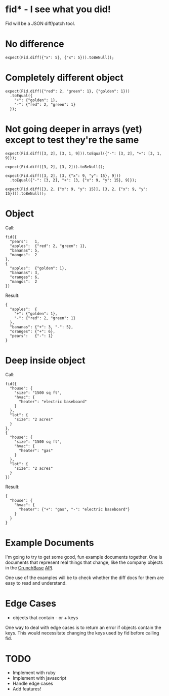 # fid\* - I see what you did!

Fid will be a JSON diff/patch tool.

# No difference

    expect(Fid.diff({"x": 5}, {"x": 5})).toBeNull();

# Completely different object

    expect(Fid.diff({"red": 2, "green": 1}, {"golden": 1}))
      .toEqual({
        "+": {"golden": 1},
        "-": {"red": 2, "green": 1}
      });

# Not going deeper in arrays (yet) except to test they're the same

    expect(Fid.diff([3, 2], [3, 1, 9])).toEqual({"-": [3, 2], "+": [3, 1, 9]});

    expect(Fid.diff([3, 2], [3, 2])).toBeNull();

    expect(Fid.diff([3, 2], [3, {"x": 9, "y": 15}, 9]))
      .toEqual({"-": [3, 2], "+": [3, {"x": 9, "y": 15}, 9]});

    expect(Fid.diff([3, 2, {"x": 9, "y": 15}], [3, 2, {"x": 9, "y": 15}])).toBeNull();

# Object

Call:

    fid({
      "pears":   1,
      "apples":  {"red": 2, "green": 1},
      "bananas": 5,
      "mangos":  2
    },
    {
      "apples":  {"golden": 1},
      "bananas": 3,
      "oranges": 6,
      "mangos":  2
    })

Result:

    {
      "apples":  {
        "+": {"golden": 1},
        "-": {"red": 2, "green": 1}
      },
      "bananas": {"+": 3, "-": 5},
      "oranges": {"+": 6},
      "pears":   {"-": 1}
    }

# Deep inside object

Call:

    fid({
      "house": {
        "size": "1500 sq ft",
        "hvac": {
          "heater": "electric baseboard"
        }
      },
      "lot": {
        "size": "2 acres"
      }
    },
    {
      "house": {
        "size": "1500 sq ft",
        "hvac": {
          "heater": "gas"
        }
      },
      "lot": {
        "size": "2 acres"
      }
    })

Result:

    {
      "house": {
        "hvac": {
          "heater": {"+": "gas", "-": "electric baseboard"}
        }
      }
    }

# Example Documents

I'm going to try to get some good, fun example documents together.
One is documents that represent real things that change, like the
company objects in the
[CrunchBase](http://www.crunchbase.com/help/api)
[API](http://groups.google.com/group/crunchbase-api/web/api-v1-documentation).

One use of the examples will be to check whether the diff docs for them are
easy to read and understand.

# Edge Cases

* objects that contain - or + keys

One way to deal with edge cases is to return an error if objects contain the keys.
This would necessitate changing the keys used by fid before calling fid.

# TODO

* Implement with ruby
* Implement with javascript
* Handle edge cases
* Add features!

